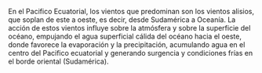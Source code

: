 En el Pacifico Ecuatorial, los vientos que predominan son los vientos alisios, que soplan de este a oeste, es decir, desde Sudamérica a Oceanía. La acción de estos vientos influye sobre la atmósfera y sobre la superficie del océano, empujando el agua superficial cálida del océano hacia el oeste, donde favorece la evaporación y la precipitación, acumulando agua en el centro del Pacifico ecuatorial y generando surgencia y condiciones frías en el borde oriental (Sudamérica).